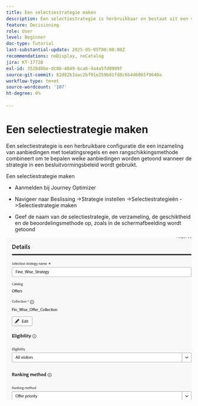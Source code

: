```yaml
---
title: Een selectiestrategie maken
description: Een selectiestrategie is herbruikbaar en bestaat uit een verzameling die gekoppeld is aan een toelatingsbeperking en een rangschikkingsmethode om te bepalen welke aanbiedingen moeten worden getoond wanneer deze in een besluitvormingsbeleid worden geselecteerd.
feature: Decisioning
role: User
level: Beginner
doc-type: Tutorial
last-substantial-update: 2025-05-05T00:00:00Z
recommendations: noDisplay, noCatalog
jira: KT-17728
exl-id: 3528d8be-dc0b-4049-bca6-4a4a5fd0909f
source-git-commit: 82d82b3aac2bf91e259b01fd8c6b4d6065f9640a
workflow-type: tm+mt
source-wordcount: '107'
ht-degree: 0%

---
```


# Een selectiestrategie maken

Een selectiestrategie is een herbruikbare configuratie die een inzameling van aanbiedingen met toelatingsregels en een rangschikkingsmethode combineert om te bepalen welke aanbiedingen worden getoond wanneer de strategie in een besluitvormingsbeleid wordt gebruikt.

Een selectiestrategie maken

* Aanmelden bij Journey Optimizer

* Navigeer naar Beslissing ->Strategie instellen ->Selectiestrategieën ->Selectiestrategie maken

* Geef de naam van de selectiestrategie, de verzameling, de geschiktheid en de beoordelingsmethode op, zoals in de schermafbeelding wordt getoond


![&#x200B; selectie-strategie &#x200B;](assets/fine_wise_selection_strategy1.png)

